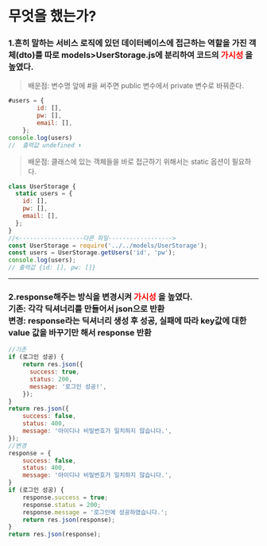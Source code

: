 # 무엇을 했는가?

### 1.흔히 말하는 서비스 로직에 있던 데이터베이스에 접근하는 역할을 가진 객체(dto)를 따로 models>UserStorage.js에 분리하여 코드의 <span style="color:red"> 가시성 </span>을 높였다.

> 배운점: 변수명 앞에 #을 써주면 public 변수에서 private 변수로 바꿔준다.

```javascript
#users = {
        id: [],
        pw: [],
        email: [],
    };
console.log(users)
//  출력값 undefined ⬆️
```

> 배운점: 클래스에 있는 객체들을 바로 접근하기 위해서는 static 옵션이 필요하다.

```javascript
class UserStorage {
  static users = {
    id: [],
    pw: [],
    email: [],
  };
}
//<------------------다른 파일------------------>
const UserStorage = require('../../models/UserStorage');
const users = UserStorage.getUsers('id', 'pw');
console.log(users);
// 출력값 {id: [], pw: []}
```
<hr/>

### 2.response해주는 방식을 변경시켜 <span style="color:red"> 가시성 </span>을 높였다.<br>기존: 각각 딕셔너리를 만들어서 json으로 반환<br>변경: response라는 딕셔너리 생성 후 성공, 실패에 따라 key값에 대한 value 값을 바꾸기만 해서 response 반환
```javascript
//기존
if (로그인 성공) {
    return res.json({
      success: true,
      status: 200,
      message: '로그인 성공!',
    });
}
return res.json({
    success: false,
    status: 400,
    message: '아이디나 비밀번호가 일치하지 않습니다.',
});
//변경
response = {
    success: false,
    status: 400,
    message: '아이디나 비밀번호가 일치하지 않습니다.',
}
if (로그인 성공) {
    response.success = true;
    response.status = 200;
    response.message = '로그인에 성공하였습니다.';
    return res.json(response);
}
return res.json(response);
```
